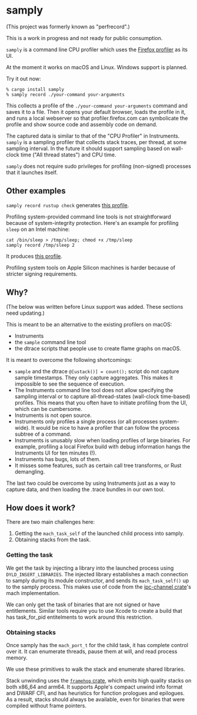 # samply

(This project was formerly known as "perfrecord".)

This is a work in progress and not ready for public consumption.

`samply` is a command line CPU profiler which uses the [Firefox profiler](https://profiler.firefox.com/) as its UI.

At the moment it works on macOS and Linux. Windows support is planned.

Try it out now:

```
% cargo install samply
% samply record ./your-command your-arguments
```

This collects a profile of the `./your-command your-arguments` command and saves it to a file. Then it opens
your default browser, loads the profile in it, and runs a local webserver so that profiler.firefox.com
can symbolicate the profile and show source code and assembly code on demand.

The captured data is similar to that of the "CPU Profiler" in Instruments.
`samply` is a sampling profiler that collects stack traces, per thread, at some sampling interval.
In the future it should support sampling based on wall-clock time ("All thread states") and CPU time.

`samply` does not require sudo privileges for profiling (non-signed) processes that it launches itself.

## Other examples

`samply record rustup check` generates [this profile](https://share.firefox.dev/2MfPzak).

Profiling system-provided command line tools is not straightforward because of system-integrity protection.
Here's an example for profiling `sleep` on an Intel machine:

```
cat /bin/sleep > /tmp/sleep; chmod +x /tmp/sleep
samply record /tmp/sleep 2
```

It produces [this profile](https://share.firefox.dev/2ZRmN7H).

Profiling system tools on Apple Silicon machines is harder because of stricter signing requirements.

## Why?

(The below was written before Linux support was added. These sections need updating.)

This is meant to be an alternative to the existing profilers on macOS:

 - Instruments
 - the `sample` command line tool
 - the dtrace scripts that people use to create flame graphs on macOS.

It is meant to overcome the following shortcomings:

 - `sample` and the dtrace `@[ustack()] = count();` script do not capture sample timestamps. They only capture aggregates. This makes it impossible to see the sequence of execution.
 - The Instruments command line tool does not allow specifying the sampling interval or to capture all-thread-states (wall-clock time-based) profiles. This means that you often have to initiate profiling from the UI, which can be cumbersome.
 - Instruments is not open source.
 - Instruments only profiles a single process (or all processes system-wide). It would be nice to have a profiler that can follow the process subtree of a command.
 - Instruments is unusably slow when loading profiles of large binaries. For example, profiling a local Firefox build with debug information hangs the Instruments UI for ten minutes (!).
 - Instruments has bugs, lots of them.
 - It misses some features, such as certain call tree transforms, or Rust demangling.

The last two could be overcome by using Instruments just as a way to capture data, and then loading the .trace bundles in our own tool.

## How does it work?

There are two main challenges here:

 1. Getting the `mach_task_self` of the launched child process into samply.
 2. Obtaining stacks from the task.

### Getting the task

We get the task by injecting a library into the launched process using `DYLD_INSERT_LIBRARIES`.
The injected library establishes a mach connection to samply during its module constructor,
and sends its `mach_task_self()` up to the samply process.
This makes use of code from the [ipc-channel crate](https://github.com/servo/ipc-channel/)'s
mach implementation.

We can only get the task of binaries that are not signed or have entitlements.
Similar tools require you to use Xcode to create a build that has task_for_pid
entitelments to work around this restriction.

### Obtaining stacks

Once samply has the `mach_port_t` for the child task, it has complete control over it.
It can enumerate threads, pause them at will, and read process memory.

We use these primitives to walk the stack and enumerate shared libraries.

Stack unwinding uses the [`framehop` crate](https://github.com/mstange/framehop/), which
emits high quality stacks on both x86_64 and arm64. It supports Apple's compact unwind
info format and DWARF CFI, and has heuristics for function prologues and epilogues. As
a result, stacks should always be available, even for binaries that were compiled without
frame pointers.
